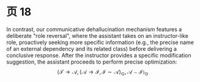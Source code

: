 # 页 18
In contrast, our communicative dehallucination mechanism features a deliberate "role reversal", where the assistant takes on an instructor-like role, proactively seeking more specific information (e.g., the precise name of an external dependency and its related class) before delivering a conclusive response. After the instructor provides a specific modification suggestion, the assistant proceeds to perform precise optimization:  
$$
\langle \mathcal { T } \to \mathcal { A } , \langle \mathcal { A } \to \mathcal { I } , \mathcal { I } \sim \mathcal { A } \rangle _ { \odot } , \mathcal { A } \sim \mathcal { I } \rangle _ { \odot }
$$